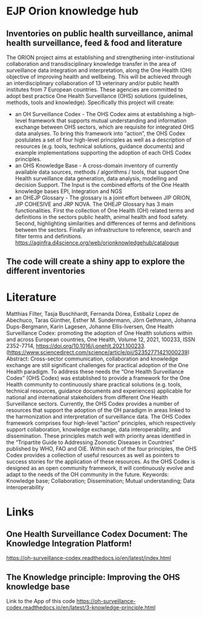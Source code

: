 # EJP Orion knowledge hub
## Inventories on public health surveillance, animal health surveillance, feed & food and literature
The ORION project aims at establishing and strengthening inter-institutional collaboration and transdisciplinary knowledge transfer in the area of surveillance data integration and interpretation, along the One Health (OH) objective of improving health and wellbeing. This will be achieved through an interdisciplinary collaboration of 13 veterinary and/or public health institutes from 7 European countries. These agencies are committed to adopt best practice One Health Surveillance (OHS) solutions (guidelines, methods, tools and knowledge). Specifically this project will create:
- an OH Surveillance Codex - The OHS Codex aims at establishing a high-level framework that supports mutual understanding and information exchange between OHS sectors, which are requisite for integrated OHS data analyses. To bring this framework into “action”, the OHS Codex postulates a set of four high-level principles as well as a description of resources (e.g. tools, technical solutions, guidance documents) and example implementations supporting the adoption of each OHS Codex principles.
- an OHS Knowledge Base - A cross-domain inventory of currently available data sources, methods / algorithms / tools, that support One Health surveillance data generation, data analysis, modelling and decision Support. The Input is the combined efforts of the One Health knowledge bases EPI, Integration and NGS
- an OHEJP Glossary - The glossary is a joint effort between JIP ORION, JIP COHESIVE and JRP NOVA. The OHEJP Glossary has 3 main functionalities. First the collection of One Health (OH) related terms and definitions in the sectors public health, animal health and food safety. Second, highlighting similarities and differences of terms and definitions between the sectors. Finally an infrastructure to reference, search and filter terms and definitions. https://aginfra.d4science.org/web/orionknowledgehub/catalogue

## The code will create a shiny app to explore the different inventories


# Literature
Matthias Filter, Tasja Buschhardt, Fernanda Dórea, Estibaliz Lopez de Abechuco, Taras Günther, Esther M. Sundermann, Jörn Gethmann, Johanna Dups-Bergmann, Karin Lagesen, Johanne Ellis-Iversen,
One Health Surveillance Codex: promoting the adoption of One Health solutions within and across European countries,
One Health,
Volume 12,
2021,
100233,
ISSN 2352-7714,
https://doi.org/10.1016/j.onehlt.2021.100233.
(https://www.sciencedirect.com/science/article/pii/S2352771421000239)
Abstract: Cross-sector communication, collaboration and knowledge exchange are still significant challenges for practical adoption of the One Health paradigm. To address these needs the “One Health Surveillance Codex” (OHS Codex) was established to provide a framework for the One Health community to continuously share practical solutions (e.g. tools, technical resources, guidance documents and experiences) applicable for national and international stakeholders from different One Health Surveillance sectors. Currently, the OHS Codex provides a number of resources that support the adoption of the OH paradigm in areas linked to the harmonization and interpretation of surveillance data. The OHS Codex framework comprises four high-level “action” principles, which respectively support collaboration, knowledge exchange, data interoperability, and dissemination. These principles match well with priority areas identified in the “Tripartite Guide to Addressing Zoonotic Diseases in Countries” published by WHO, FAO and OIE. Within each of the four principles, the OHS Codex provides a collection of useful resources as well as pointers to success stories for the application of these resources. As the OHS Codex is designed as an open community framework, it will continuously evolve and adapt to the needs of the OH community in the future.
Keywords: Knowledge base; Collaboration; Dissemination; Mutual understanding; Data interoperability

# Links
## One Health Surveillance Codex Document: The Knowledge Integration Platform!
https://oh-surveillance-codex.readthedocs.io/en/latest/index.html

## The Knowledge principle: Improving the OHS knowledge base
Link to the App of this code
https://oh-surveillance-codex.readthedocs.io/en/latest/3-knowledge-principle.html

